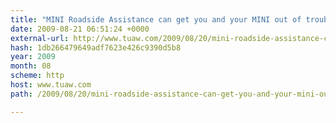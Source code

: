 ```yaml
---
title: "MINI Roadside Assistance can get you and your MINI out of trouble spots"
date: 2009-08-21 06:51:24 +0000
external-url: http://www.tuaw.com/2009/08/20/mini-roadside-assistance-can-get-you-and-your-mini-out-of-troubl/
hash: 1db266479649adf7623e426c9390d5b8
year: 2009
month: 08
scheme: http
host: www.tuaw.com
path: /2009/08/20/mini-roadside-assistance-can-get-you-and-your-mini-out-of-troubl/

---
```



